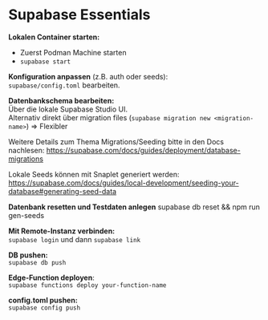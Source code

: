 # Supabase Essentials
**Lokalen Container starten:**
- Zuerst Podman Machine starten
- `supabase start`

**Konfiguration anpassen** (z.B. auth oder seeds): \
`supabase/config.toml` bearbeiten.

**Datenbankschema bearbeiten:** \
Über die lokale Supabase Studio UI. \
Alternativ direkt über migration files (`supabase migration new <migration-name>`) => Flexibler

Weitere Details zum Thema Migrations/Seeding bitte in den Docs nachlesen: https://supabase.com/docs/guides/deployment/database-migrations

Lokale Seeds können mit Snaplet generiert werden: https://supabase.com/docs/guides/local-development/seeding-your-database#generating-seed-data

**Datenbank resetten und Testdaten anlegen**
supabase db reset && npm run gen-seeds

**Mit Remote-Instanz verbinden:** \
`supabase login` und dann `supabase link`

**DB pushen:** \
`supabase db push`

**Edge-Function deployen**: \
`supabase functions deploy your-function-name`

**config.toml pushen:** \
`supabase config push`
